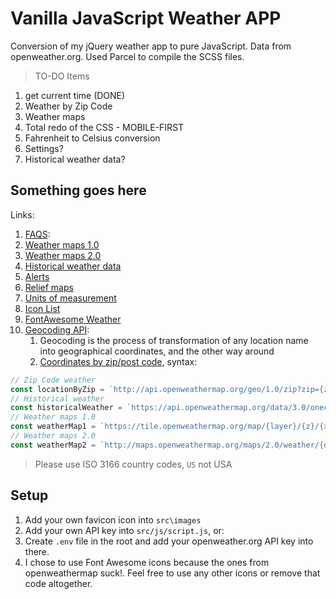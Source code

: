 # Vanilla JavaScript Weather APP

Conversion of my jQuery weather app to pure JavaScript. Data from openweather.org. Used Parcel to compile the SCSS files.

> TO-DO Items

1. get current time (DONE)
1. Weather by Zip Code
1. Weather maps
1. Total redo of the CSS - MOBILE-FIRST
1. Fahrenheit to Celsius conversion
1. Settings?
1. Historical weather data?

## Something goes here

Links:

1. [FAQS](https://openweathermap.org/faq):
1. [Weather maps 1.0](https://openweathermap.org/api/weathermaps)
1. [Weather maps 2.0](https://openweathermap.org/api/weather-map-2)
1. [Historical weather data](https://openweathermap.org/api/one-call-3#history)
1. [Alerts](https://openweathermap.org/api/one-call-3#how)
1. [Relief maps](https://openweathermap.org/api/relief)
1. [Units of measurement](https://openweathermap.org/weather-data)
1. [Icon List](https://openweathermap.org/weather-conditions#How-to-get-icon-URL)
1. [FontAwesome Weather](https://fontawesome.com/search?q=weather&o=r)
1. [Geocoding API](https://openweathermap.org/api/geocoding-api):
   1. Geocoding is the process of transformation of any location name into geographical coordinates, and the other way around
   1. [Coordinates by zip/post code](https://openweathermap.org/api/geocoding-api#direct_zip), syntax:

```js
// Zip Code weather
const locationByZip = `http://api.openweathermap.org/geo/1.0/zip?zip={zip code},{country code}&appid={API key}`;
// Historical weather
const historicalWeather = `https://api.openweathermap.org/data/3.0/onecall/timemachine?lat={lat}&lon={lon}&dt={time}&appid={API key}`;
// Weather maps 1.0
const weatherMap1 = `https://tile.openweathermap.org/map/{layer}/{z}/{x}/{y}.png?appid={API key}`;
// Weather maps 2.0
const weatherMap2 = `http://maps.openweathermap.org/maps/2.0/weather/{op}/{z}/{x}/{y}?appid={API key}`;
```

> Please use ISO 3166 country codes, `US` not USA

## Setup

1. Add your own favicon icon into `src\images`
1. Add your own API key into `src/js/script.js`, or:
1. Create `.env` file in the root and add your openweather.org API key into there.
1. I chose to use Font Awesome icons because the ones from openweathermap suck!. Feel free to use any other icons or remove that code altogether.
